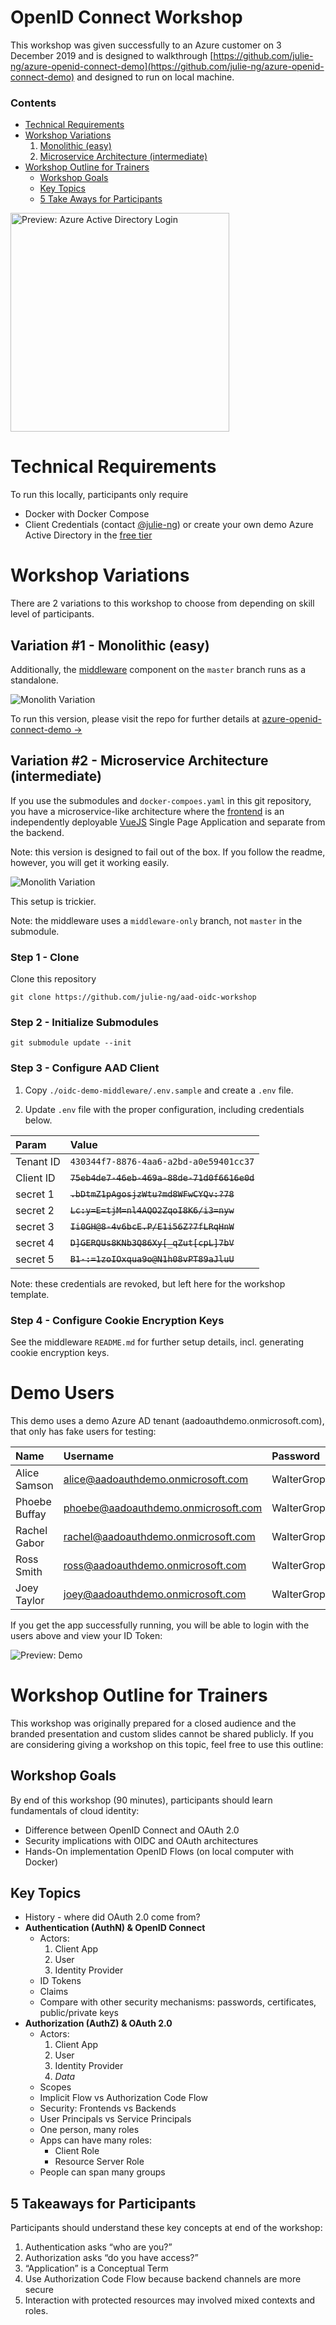 # OpenID Connect Workshop

This workshop was given successfully to an Azure customer on 3 December 2019 and is designed to walkthrough 
[https://github.com/julie-ng/azure-openid-connect-demo](https://github.com/julie-ng/azure-openid-connect-demo) and designed to run on local machine. 

### Contents

- [Technical Requirements](#technical-requirements)
- [Workshop Variations](#workshop-variations)
	1. [Monolithic (easy)](#variation-1---monolithic-easy)
	2. [Microservice Architecture (intermediate)](#variation-2---microservice-architecture-intermediate)
- [Workshop Outline for Trainers](#workshop-outline-for-trainers)
	- [Workshop Goals](#workshop-goals)
	- [Key Topics](#key-topics)
	- [5 Take Aways for Participants](#5-takeaways-for-participants)

<img src="./images/preview-aad-login.png" alt="Preview: Azure Active Directory Login" width="350">

# Technical Requirements

To run this locally, participants only require

- Docker with Docker Compose
- Client Credentials (contact [@julie-ng](https://github.com/julie-ng/)) or create your own demo Azure Active Directory in the [free tier](https://azure.microsoft.com/en-us/pricing/details/active-directory/)

# Workshop Variations

There are 2 variations to this workshop to choose from depending on skill level of participants.

## Variation #1 - Monolithic (easy)

Additionally, the [middleware](https://github.com/julie-ng/azure-openid-connect-demo) component on the `master` branch runs as a standalone.

![Monolith Variation](./images/architecture-monolith.svg)

To run this version, please visit the repo for further details at [azure-openid-connect-demo &rarr;](https://github.com/julie-ng/azure-openid-connect-demo)


## Variation #2 - Microservice Architecture (intermediate)

If you use the submodules and `docker-compoes.yaml` in this git repository, you have a microservice-like architecture where the [frontend](https://github.com/julie-ng/openid-demo-frontend) is an independently deployable [VueJS](https://vuejs.org/) Single Page Application and separate from the backend.

Note: this version is designed to fail out of the box. If you follow the readme, however, you will get it working easily.

![Monolith Variation](./images/architecture-services.svg)

This setup is trickier.

Note: the middleware uses a `middleware-only` branch, not `master` in the submodule.


### Step 1 - Clone

Clone this repository

```
git clone https://github.com/julie-ng/aad-oidc-workshop
```

### Step 2 - Initialize Submodules

```
git submodule update --init
```

### Step 3 - Configure AAD Client

1. Copy `./oidc-demo-middleware/.env.sample` and create a `.env` file.

2. Update `.env` file with the proper configuration, including credentials below. 

| Param | Value |
|:--|:--|
| Tenant ID | `430344f7-8876-4aa6-a2bd-a0e59401cc37` | 
| Client ID | ~~`75eb4de7-46eb-469a-88de-71d0f6616e0d`~~ |
| secret 1 | ~~`.bDtmZ1pAgosjzWtu?md8WFwCYQv:?78`~~ |
| secret 2 | ~~`Lc:y=E=tjM=nl4AQO2ZqoI8K6/i3=nyw`~~ |
| secret 3 | ~~`Ii0GH@8-4v6bcE.P/E1i56Z?7fLRqHnW`~~ |
| secret 4 | ~~`D]GERQUs8KNb3Q86Xy[_qZut[cpL]7bV`~~ |
| secret 5 | ~~`B1-:=1zoIOxqua9o@N1h08vPT89aJluU`~~ |

Note: these credentials are revoked, but left here for the workshop template.

### Step 4 - Configure Cookie Encryption Keys

See the middleware `README.md` for further setup details, incl. generating cookie encryption keys.

# Demo Users

This demo uses a demo Azure AD tenant (aadoauthdemo.onmicrosoft.com), that only has fake users for testing:

| Name | Username | Password | 
|:--|:--|:--|
| Alice Samson | alice@aadoauthdemo.onmicrosoft.com | WalterGropius5 |
| Phoebe Buffay | phoebe@aadoauthdemo.onmicrosoft.com | WalterGropiusStrasse5 |
| Rachel Gabor | rachel@aadoauthdemo.onmicrosoft.com | WalterGropiusStrasse5 |
| Ross Smith | ross@aadoauthdemo.onmicrosoft.com | WalterGropiusStrasse5 |
| Joey Taylor | joey@aadoauthdemo.onmicrosoft.com | WalterGropiusStrasse5 |

If you get the app successfully running, you will be able to login with the users above and view your ID Token:

![Preview: Demo](./images/preview-demo.png)

# Workshop Outline for Trainers

This workshop was originally prepared for a closed audience and the branded presentation and custom slides cannot be shared publicly. If you are considering giving a workshop on this topic, feel free to use this outline:

## Workshop Goals

By end of this workshop (90 minutes), participants should learn fundamentals of cloud identity:

- Difference between OpenID Connect and OAuth 2.0
- Security implications with OIDC and OAuth architectures
- Hands-On implementation OpenID Flows (on local computer with Docker)

## Key Topics

- History - where did OAuth 2.0 come from?
- **Authentication (AuthN) & OpenID Connect**
	- Actors:
		1. Client App
		2. User
		3. Identity Provider
	- ID Tokens
	- Claims
	- Compare with other security mechanisms: passwords, certificates, public/private keys
- **Authorization (AuthZ) & OAuth 2.0**
	- Actors:
		1. Client App
		2. User
		3. Identity Provider
		4. _Data_
	- Scopes
	- Implicit Flow vs Authorization Code Flow
	- Security: Frontends vs Backends
	- User Principals vs Service Principals
	- One person, many roles
	- Apps can have many roles:
		- Client Role
		- Resource Server Role
	- People can span many groups

## 5 Takeaways for Participants

Participants should understand these key concepts at end of the workshop:

1. Authentication asks “who are you?”
2. Authorization asks “do you have access?”
3. “Application” is a Conceptual Term
4. Use Authorization Code Flow because backend channels are more secure
5. Interaction with protected resources may involved mixed contexts and roles.
